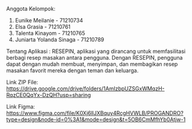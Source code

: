 Anggota Kelompok:
1. Eunike Meilanie - 71210734
2. Elsa Grasia - 71210761
3. Talenta Kinayom - 71210765
4. Juniarta Yolanda Sinaga - 71210789

Tentang Aplikasi : 
RESEPIN, aplikasi yang dirancang untuk memfasilitasi berbagi resep masakan antara pengguna. Dengan RESEPIN, pengguna dapat dengan mudah membuat, menyimpan, dan membagikan resep masakan favorit mereka dengan teman dan keluarga.

Link ZIP File:
https://drive.google.com/drive/folders/1AmIzbpUZSGxWMqzH-RqzCE0QqYx-DzQH?usp=sharing

Link Figma:
https://www.figma.com/file/K0Xj6llJXBquy4RcgHVWLB/PROGANDRO?type=design&node-id=0%3A1&mode=design&t=5OB6CmMfhYb0Atjw-1
